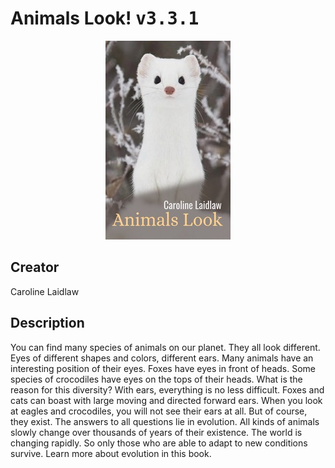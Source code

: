 
# Animals Look! <kbd>v3.3.1</kbd>

<center>
  <img src="./cover-1024.jpg"/>
</center>

## Creator
Caroline Laidlaw

## Description
You can find many species of animals on our planet. They all look different. Eyes of different shapes and colors, different ears. Many animals have an interesting position of their eyes. Foxes have eyes in front of heads. Some species of crocodiles have eyes on the tops of their heads. What is the reason for this diversity? With ears, everything is no less difficult. Foxes and cats can boast with large moving and directed forward ears. When you look at eagles and crocodiles, you will not see their ears at all. But of course, they exist. The answers to all questions lie in evolution. All kinds of animals slowly change over thousands of years of their existence. The world is changing rapidly. So only those who are able to adapt to new conditions survive. Learn more about evolution in this book. 
